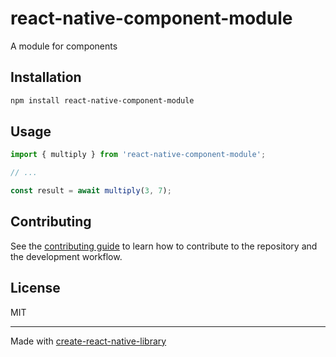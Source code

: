 # react-native-component-module

A module for components

## Installation

```sh
npm install react-native-component-module
```

## Usage


```js
import { multiply } from 'react-native-component-module';

// ...

const result = await multiply(3, 7);
```


## Contributing

See the [contributing guide](CONTRIBUTING.md) to learn how to contribute to the repository and the development workflow.

## License

MIT

---

Made with [create-react-native-library](https://github.com/callstack/react-native-builder-bob)
